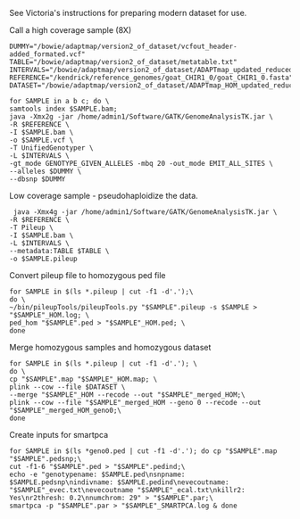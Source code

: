 See Victoria's instructions for preparing modern dataset for use.

Call a high coverage sample (8X)
```
DUMMY="/bowie/adaptmap/version2_of_dataset/vcfout_header-added_formated.vcf"
TABLE="/bowie/adaptmap/version2_of_dataset/metatable.txt"
INTERVALS="/bowie/adaptmap/version2_of_dataset/ADAPTmap_updated_reduced_cleanedNX0.interval_list"
REFERENCE="/kendrick/reference_genomes/goat_CHIR1_0/goat_CHIR1_0.fasta"
DATASET="/bowie/adaptmap/version2_of_dataset/ADAPTmap_HOM_updated_reduced_cleanedNX0"

for SAMPLE in a b c; do \
samtools index $SAMPLE.bam;
java -Xmx2g -jar /home/admin1/Software/GATK/GenomeAnalysisTK.jar \
-R $REFERENCE \
-I $SAMPLE.bam \
-o $SAMPLE.vcf \
-T UnifiedGenotyper \
-L $INTERVALS \
-gt_mode GENOTYPE_GIVEN_ALLELES -mbq 20 -out_mode EMIT_ALL_SITES \
--alleles $DUMMY \
--dbsnp $DUMMY
```

Low coverage sample - pseudohaploidize the data.
```
 java -Xmx4g -jar /home/admin1/Software/GATK/GenomeAnalysisTK.jar \
-R $REFERENCE \
-T Pileup \
-I $SAMPLE.bam \
-L $INTERVALS \
--metadata:TABLE $TABLE \
-o $SAMPLE.pileup
```



Convert pileup file to homozygous ped file
```
for SAMPLE in $(ls *.pileup | cut -f1 -d'.');\
do \
~/bin/pileupTools/pileupTools.py "$SAMPLE".pileup -s $SAMPLE > "$SAMPLE"_HOM.log; \
ped_hom "$SAMPLE".ped > "$SAMPLE"_HOM.ped; \
done
```



Merge homozygous samples and homozygous dataset

```
for SAMPLE in $(ls *.pileup | cut -f1 -d'.'); \
do \
cp "$SAMPLE".map "$SAMPLE"_HOM.map; \
plink --cow --file $DATASET \
--merge "$SAMPLE"_HOM --recode --out "$SAMPLE"_merged_HOM;\
plink --cow --file "$SAMPLE"_merged_HOM --geno 0 --recode --out "$SAMPLE"_merged_HOM_geno0;\
done
```
Create inputs for smartpca
```
for SAMPLE in $(ls *geno0.ped | cut -f1 -d'.'); do cp "$SAMPLE".map "$SAMPLE".pedsnp;\
cut -f1-6 "$SAMPLE".ped > "$SAMPLE".pedind;\
echo -e "genotypename: $SAMPLE.ped\nsnpname: $SAMPLE.pedsnp\nindivname: $SAMPLE.pedind\nevecoutname: "$SAMPLE"_evec.txt\nevecoutname "$SAMPLE"_ecal.txt\nkillr2: Yes\nr2thresh: 0.2\nnumchrom: 29" > "$SAMPLE".par;\
smartpca -p "$SAMPLE".par > "$SAMPLE"_SMARTPCA.log & done
```
